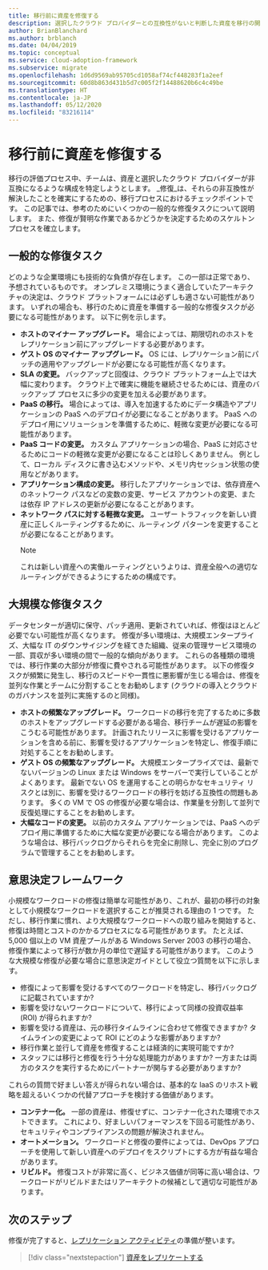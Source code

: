```yaml
---
title: 移行前に資産を修復する
description: 選択したクラウド プロバイダーとの互換性がないと判断した資産を移行の開始前に修復する方法について説明します。
author: BrianBlanchard
ms.author: brblanch
ms.date: 04/04/2019
ms.topic: conceptual
ms.service: cloud-adoption-framework
ms.subservice: migrate
ms.openlocfilehash: 1d6d9569ab95705cd1058af74cf448283f1a2eef
ms.sourcegitcommit: 60d8b863d431b5d7c005f2f14488620b6c4c49be
ms.translationtype: HT
ms.contentlocale: ja-JP
ms.lasthandoff: 05/12/2020
ms.locfileid: "83216114"
---
```

# <a name="remediate-assets-prior-to-migration"></a>移行前に資産を修復する

移行の評価プロセス中、チームは、資産と選択したクラウド プロバイダーが非互換になるような構成を特定しようとします。 _修復_は、それらの非互換性が解決したことを確実にするための、移行プロセスにおけるチェックポイントです。 この記事では、参考のためにいくつかの一般的な修復タスクについて説明します。 また、修復が賢明な作業であるかどうかを決定するためのスケルトン プロセスを確立します。

## <a name="common-remediation-tasks"></a>一般的な修復タスク

どのような企業環境にも技術的な負債が存在します。 この一部は正常であり、予想されているものです。 オンプレミス環境にうまく適合していたアーキテクチャの決定は、クラウド プラットフォームには必ずしも適さない可能性があります。 いずれの場合も、移行のために資産を準備する一般的な修復タスクが必要になる可能性があります。 以下に例を示します。

- **ホストのマイナー アップグレード。** 場合によっては、期限切れのホストをレプリケーション前にアップグレードする必要があります。
- **ゲスト OS のマイナー アップグレード。** OS には、レプリケーション前にパッチの適用やアップグレードが必要になる可能性が高くなります。
- **SLA の変更。** バックアップと回復は、クラウド プラットフォーム上では大幅に変わります。 クラウド上で確実に機能を継続させるためには、資産のバックアップ プロセスに多少の変更を加える必要があります。
- **PaaS の移行。** 場合によっては、導入を加速するためにデータ構造やアプリケーションの PaaS へのデプロイが必要になることがあります。 PaaS へのデプロイ用にソリューションを準備するために、軽微な変更が必要になる可能性があります。
- **PaaS コードの変更。** カスタム アプリケーションの場合、PaaS に対応させるためにコードの軽微な変更が必要になることは珍しくありません。 例として、ローカル ディスクに書き込むメソッドや、メモリ内セッション状態の使用などがあります。
- **アプリケーション構成の変更。** 移行したアプリケーションでは、依存資産へのネットワーク パスなどの変数の変更、サービス アカウントの変更、または依存 IP アドレスの更新が必要になることがあります。
- **ネットワーク パスに対する軽微な変更。** ユーザー トラフィックを新しい資産に正しくルーティングするために、ルーティング パターンを変更することが必要になることがあります。
    > [!NOTE]
    > これは新しい資産への実働ルーティングというよりは、資産全般への適切なルーティングができるようにするための構成です。

## <a name="large-scale-remediation-tasks"></a>大規模な修復タスク

データセンターが適切に保守、パッチ適用、更新されていれば、修復はほとんど必要でない可能性が高くなります。 修復が多い環境は、大規模エンタープライズ、大幅な IT のダウンサイジングを経てきた組織、従来の管理サービス環境の一部、買収が多い環境の間で一般的な傾向があります。 これらの各種類の環境では、移行作業の大部分が修復に費やされる可能性があります。 以下の修復タスクが頻繁に発生し、移行のスピードや一貫性に悪影響が生じる場合は、修復を並列な作業とチームに分割することをお勧めします (クラウドの導入とクラウドのガバナンスを並列に実施するのと同様)。

- **ホストの頻繁なアップグレード。** ワークロードの移行を完了するために多数のホストをアップグレードする必要がある場合、移行チームが遅延の影響をこうむる可能性があります。 計画されたリリースに影響を受けるアプリケーションを含める前に、影響を受けるアプリケーションを特定し、修復手順に対処することをお勧めします。
- **ゲスト OS の頻繁なアップグレード。** 大規模エンタープライズでは、最新でないバージョンの Linux または Windows をサーバーで実行していることがよくあります。 最新でない OS を運用することの明らかなセキュリティ リスクとは別に、影響を受けるワークロードの移行を妨げる互換性の問題もあります。 多くの VM で OS の修復が必要な場合は、作業量を分割して並列で反復処理にすることをお勧めします。
- **大幅なコードの変更。** 以前のカスタム アプリケーションでは、PaaS へのデプロイ用に準備するために大幅な変更が必要になる場合があります。 このような場合は、移行バックログからそれらを完全に削除し、完全に別のプログラムで管理することをお勧めします。

## <a name="decision-framework"></a>意思決定フレームワーク

小規模なワークロードの修復は簡単な可能性があり、これが、最初の移行の対象として小規模なワークロードを選択することが推奨される理由の 1 つです。 ただし、移行作業に慣れ、より大規模なワークロードへの取り組みを開始すると、修復は時間とコストのかかるプロセスになる可能性があります。 たとえば、5,000 個以上の VM 資産プールがある Windows Server 2003 の移行の場合、修復作業によって移行が数か月の単位で遅延する可能性があります。 このような大規模な修復が必要な場合に意思決定ガイドとして役立つ質問を以下に示します。

- 修復によって影響を受けるすべてのワークロードを特定し、移行バックログに記載されていますか?
- 影響を受けないワークロードについて、移行によって同様の投資収益率 (ROI) が得られますか?
- 影響を受ける資産は、元の移行タイムラインに合わせて修復できますか? タイムラインの変更によって ROI にどのような影響がありますか?
- 移行作業と並行して資産を修復することは経済的に実現可能ですか?
- スタッフには移行と修復を行う十分な処理能力がありますか? 一方または両方のタスクを実行するためにパートナーが関与する必要がありますか?

これらの質問で好ましい答えが得られない場合は、基本的な IaaS のリホスト戦略を超えるいくつかの代替アプローチを検討する価値があります。

- **コンテナー化。** 一部の資産は、修復せずに、コンテナー化された環境でホストできます。 これにより、好ましいパフォーマンスを下回る可能性があり、セキュリティやコンプライアンスの問題が解決されません。
- **オートメーション。** ワークロードと修復の要件によっては、DevOps アプローチを使用して新しい資産へのデプロイをスクリプトにする方が有益な場合があります。
- **リビルド。** 修復コストが非常に高く、ビジネス価値が同等に高い場合は、ワークロードがリビルドまたはリアーキテクトの候補として適切な可能性があります。

## <a name="next-steps"></a>次のステップ

修復が完了すると、[レプリケーション アクティビティ](./replicate.md)の準備が整います。

> [!div class="nextstepaction"]
> [資産をレプリケートする](./replicate.md)
